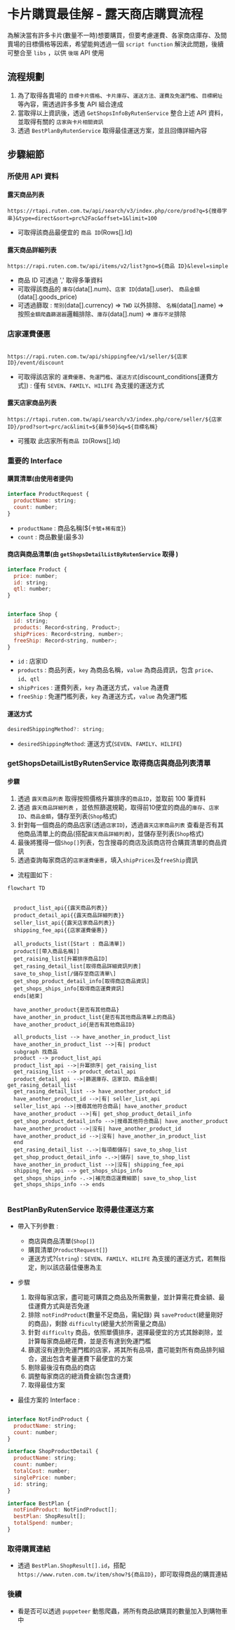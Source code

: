 # 卡片購買最佳解 - 露天商店購買流程

為解決當有許多卡片(數量不一時)想要購買，但要考慮運費、各家商店庫存、及間賣場的目標價格等因素，希望能夠透過一個 `script function` 解決此問題，後續可整合至 `libs` ，以供 `後端` API 使用

## 流程規劃

1. 為了取得各賣場的 `目標卡片價格`、`卡片庫存`、`運送方法、運費及免運門檻`、`目標網址` 等內容，需透過許多多隻 API 組合達成
2. 當取得以上資訊後，透過 `GetShopsInfoByRutenService` 整合上述 API 資料，並取得有關的 `店家與卡片相關資訊`
3. 透過 `BestPlanByRutenService` 取得最佳運送方案，並且回傳詳細內容

## 步驟細節

### 所使用 API 資料

#### 露天商品列表

```
https://rtapi.ruten.com.tw/api/search/v3/index.php/core/prod?q=${搜尋字串}&type=direct&sort=prc%2Fac&offset=1&limit=100

```

- 可取得該商品最便宜的 `商品 ID`(Rows[].Id)

#### 露天商品詳細列表

```
https://rapi.ruten.com.tw/api/items/v2/list?gno=${商品 ID}&level=simple

```

- 商品 ID 可透過 ',' 取得多筆資料
- 可取得該商品的 `庫存`(data[].num)、`店家 ID`(data[].user)、 `商品金額`(data[].goods_price)
- 可透過篩取 : `幣別`(data[].currency) => `TWD` 以外排除、 `名稱`(data[].name) => 按照`金額爬蟲篩選器`邏輯排除、`庫存`(data[].num) => `庫存不足`排除

### 店家運費優惠

```

https://rapi.ruten.com.tw/api/shippingfee/v1/seller/${店家 ID}/event/discount
```

- 可取得該店家的 `運費優惠`、`免運門檻`、`運送方式`(discount_conditions[運費方式]) : 僅有 `SEVEN`、`FAMILY`、`HILIFE` 為支援的運送方式

#### 露天店家商品列表

```
https://rtapi.ruten.com.tw/api/search/v3/index.php/core/seller/${店家ID}/prod?sort=prc/ac&limit=${最多50}&q=${目標名稱}
```

- 可獲取 此店家所有`商品 ID`(Rows[].Id)

### 重要的 Interface

#### 購買清單(由使用者提供)

```javascript
interface ProductRequest {
  productName: string;
  count: number;
}

```

- `productName` : 商品名稱(${`卡號`+`稀有度`})
- `count` : 商品數量(最多3)

#### 商店與商品清單(由 `getShopsDetailListByRutenService` 取得 )

```javascript
interface Product {
  price: number;
  id: string;
  qtl: number;
}


interface Shop {
  id: string;
  products: Record<string, Product>;
  shipPrices: Record<string, number>;
  freeShip: Record<string, number>;
}
```

- `id` : 店家ID
- `products` : 商品列表，`key` 為商品名稱，`value` 為商品資訊，包含 `price`、`id`、`qtl`
- `shipPrices` : 運費列表，`key` 為運送方式，`value` 為運費
- `freeShip` : 免運門檻列表，`key` 為運送方式，`value` 為免運門檻

#### 運送方式

```javascript
desiredShippingMethod?: string;
```

- `desiredShippingMethod`: 運送方式(`SEVEN`、`FAMILY`、`HILIFE`)

### getShopsDetailListByRutenService 取得商店與商品列表清單

#### 步驟

1. 透過 `露天商品列表` 取得按照價格升冪排序的`商品ID`，並取前 100 筆資料
2. 透過 `露天商品詳細列表` ，並依照篩選規範，取得前10便宜的商品的`庫存`、`店家ID`、`商品金額`，儲存至列表(`Shop`格式)
3. 針對每一個商品的商品店家(透過`店家ID`)，透過`露天店家商品列表` 查看是否有其他商品清單上的商品(搭配`露天商品詳細列表`)，並儲存至列表(`Shop`格式)
4. 最後將獲得一個`Shop[]`列表，包含搜尋的商店及該商店符合購買清單的商品資訊
5. 透過查詢每家商店的`店家運費優惠`，填入`shipPrices`及`freeShip`資訊

- 流程圖如下 :

```mermaid
flowchart TD


  product_list_api{{露天商品列表}}
  product_detail_api{{露天商品詳細列表}}
  seller_list_api{{露天店家商品列表}}
  shipping_fee_api{{店家運費優惠}}

  all_products_list([Start : 商品清單])
  product[[帶入商品名稱]]
  get_raising_list[升冪排序商品ID]
  get_rasing_detail_list[取得商品詳細資訊列表]
  save_to_shop_list[/儲存至商店清單\]
  get_shop_product_detail_info[取得商店商品資訊]
  get_shops_ships_info[取得商店運費資訊]
  ends[結束]

  have_another_product{是否有其他商品}
  have_another_in_product_list{是否有其他商品清單上的商品}
  have_another_product_id{是否有其他商品ID}

  all_products_list --> have_another_in_product_list
  have_another_in_product_list -->|有| product
  subgraph 找商品
  product --> product_list_api
  product_list_api -->|升冪排序| get_raising_list
  get_raising_list --> product_detail_api
  product_detail_api -->|篩選庫存、店家ID、商品金額| get_rasing_detail_list
  get_rasing_detail_list --> have_another_product_id
  have_another_product_id -->|有| seller_list_api
  seller_list_api -->|搜尋其他符合商品| have_another_product
  have_another_product -->|有| get_shop_product_detail_info
  get_shop_product_detail_info -->|搜尋其他符合商品| have_another_product
  have_another_product -->|沒有| have_another_product_id
  have_another_product_id -->|沒有| have_another_in_product_list
  end
  get_rasing_detail_list -.->|每項都儲存| save_to_shop_list
  get_shop_product_detail_info -.->|儲存| save_to_shop_list
  have_another_in_product_list -->|沒有| shipping_fee_api
  shipping_fee_api --> get_shops_ships_info
  get_shops_ships_info -.->|補充商店運費細節| save_to_shop_list
  get_shops_ships_info --> ends


```

### BestPlanByRutenService 取得最佳運送方案

- 帶入下列參數 :

  - 商店與商品清單(`Shop[]`)
  - 購買清單(`ProductRequest[]`)
  - 運送方式?(`string`) : `SEVEN`、`FAMILY`、`HILIFE` 為支援的運送方式，若無指定，則以該店最佳優惠為主

- 步驟

  1. 取得每家店家，盡可能可購買之商品及所需數量，並計算需花費金額、最佳運費方式與是否免運
  2. 排除 `notFindProduct`(數量不足商品，需紀錄) 與 `saveProduct`(總量剛好的商品)，剩餘 `difficulty`(總量大於所需量之商品)
  3. 針對 `difficulty` 商品，依照單價排序，選擇最便宜的方式其餘剃除，並計算每家商品總花費，並是否有達到免運門檻
  4. 篩選沒有達到免運門檻的店家，將其所有品項，盡可能對所有商品排列組合，選出包含考量運費下最便宜的方案
  5. 剔除最後沒有商品的商店
  6. 調整每家商店的總消費金額(包含運費)
  7. 取得最佳方案

- 最佳方案的 Interface :

```javascript

interface NotFindProduct {
  productName: string;
  count: number;
}

interface ShopProductDetail {
  productName: string;
  count: number;
  totalCost: number;
  singlePrice: number;
  id: string;
}

interface BestPlan {
  notFindProduct: NotFindProduct[];
  bestPlan: ShopResult[];
  totalSpend: number;
}

```

### 取得購買連結

- 透過 `BestPlan.ShopResult[].id`，搭配`https://www.ruten.com.tw/item/show?${商品ID}`，即可取得商品的購買連結

### 後續

- 看是否可以透過 `puppeteer` 動態爬蟲，將所有商品欲購買的數量加入到購物車中
